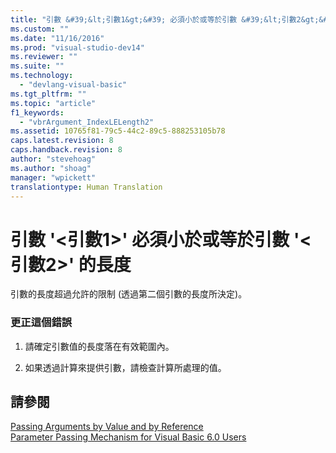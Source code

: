 ```yaml
---
title: "引數 &#39;&lt;引數1&gt;&#39; 必須小於或等於引數 &#39;&lt;引數2&gt;&#39; 的長度 | Microsoft Docs"
ms.custom: ""
ms.date: "11/16/2016"
ms.prod: "visual-studio-dev14"
ms.reviewer: ""
ms.suite: ""
ms.technology: 
  - "devlang-visual-basic"
ms.tgt_pltfrm: ""
ms.topic: "article"
f1_keywords: 
  - "vbrArgument_IndexLELength2"
ms.assetid: 10765f81-79c5-44c2-89c5-888253105b78
caps.latest.revision: 8
caps.handback.revision: 8
author: "stevehoag"
ms.author: "shoag"
manager: "wpickett"
translationtype: Human Translation
---
```

# 引數 &#39;&lt;引數1&gt;&#39; 必須小於或等於引數 &#39;&lt;引數2&gt;&#39; 的長度
引數的長度超過允許的限制 \(透過第二個引數的長度所決定\)。  
  
### 更正這個錯誤  
  
1.  請確定引數值的長度落在有效範圍內。  
  
2.  如果透過計算來提供引數，請檢查計算所處理的值。  
  
## 請參閱  
 [Passing Arguments by Value and by Reference](../../visual-basic/programming-guide/language-features/procedures/passing-arguments-by-value-and-by-reference.md)   
 [Parameter Passing Mechanism for Visual Basic 6.0 Users](http://msdn.microsoft.com/zh-tw/0fa2b0dc-aa1c-4797-bbd6-aa13c611cab2)